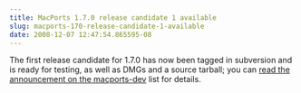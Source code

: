 ```yaml
---
title: MacPorts 1.7.0 release candidate 1 available
slug: macports-170-release-candidate-1-available
date: 2008-12-07 12:47:54.865595-08
---
```


The first release candidate for 1.7.0 has now been tagged in subversion and is ready for testing, as well as DMGs and a source tarball; you can [read the announcement on the macports-dev](https://lists.macosforge.org/pipermail/macports-dev/2008-December/006614.html) list for details.
